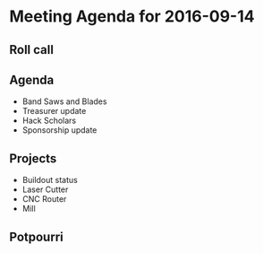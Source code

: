 Meeting Agenda for 2016-09-14
==============================

Roll call
---------

Agenda
------

- Band Saws and Blades
- Treasurer update
- Hack Scholars
- Sponsorship update

Projects
--------

- Buildout status
- Laser Cutter
- CNC Router
- Mill

Potpourri
---------
